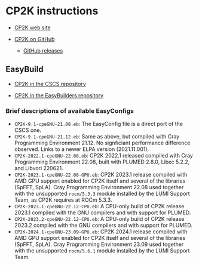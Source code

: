 # CP2K instructions

-   [CP2K web site](https://www.cp2k.org/)

-   [CP2K on GitHub](https://github.com/cp2k/cp2k)

    -   [GitHub releases](https://github.com/cp2k/cp2k/releases)


## EasyBuild

-   [CP2K in the CSCS repository](https://github.com/eth-cscs/production/tree/master/easybuild/easyconfigs/c/CP2K)

-   [CP2K in the EasyBuilders repository](https://github.com/easybuilders/easybuild-easyconfigs/tree/develop/easybuild/easyconfigs/c/CP2K)


### Brief descriptions of available EasyConfigs

-   `CP2K-9.1-cpeGNU-21.08.eb`: The EasyConfig file is a direct port of the CSCS one.
-   `CP2K-9.1-cpeGNU-21.12.eb`: Same as above, but compiled with Cray Programming Environment 21.12. 
    No signficiant performance difference observed. Links to a newer ELPA version (2021.11.001).
-   `CP2K-2022.1-cpeGNU-22.08.eb`: CP2K 2022.1 released compiled with Cray Programming Environment 22.08, 
    built with PLUMED 2.8.0, Libxc 5.2.2, and Libvori 220621.
-   `CP2K-2023.1-cpeGNU-22.08-GPU.eb`: CP2K 2023.1 release compiled with AMD GPU support enabled for CP2K 
    itself and several of the libraries (SpFFT, SpLA). Cray Programming Environment 22.08 used together with 
    the unsupported `rocm/5.3.3` module installed by the LUMI Support Team, as CP2K requires at ROCm 5.3.3.
-   `CP2K-2023.1-cpeGNU-22.12-CPU.eb`: A CPU-only build of CP2K release 2023.1 compiled with the GNU compilers
    and with support for PLUMED.
-   `CP2K-2023.2-cpeGNU-22.12-CPU.eb`: A CPU-only build of CP2K release 2023.2 compiled with the GNU compilers
    and with support for PLUMED.
-   `CP2K-2024.1-cpeGNU-23.09-GPU.eb`: CP2K 2024.1 release compiled with AMD GPU support enabled for CP2K 
    itself and several of the libraries (SpFFT, SpLA). Cray Programming Environment 23.09 used together with 
    the unsupported `rocm/5.6.1` module installed by the LUMI Support Team.
